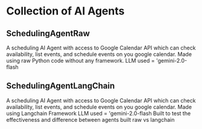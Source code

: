 # Collection of AI Agents

## SchedulingAgentRaw
A scheduling AI Agent with access to Google Calendar API which can check availability, list events, and schedule events on you google calendar. 
Made using raw Python code without any framework. 
LLM used = 'gemini-2.0-flash

## SchedulingAgentLangChain
A scheduling AI Agent with access to Google Calendar API which can check availability, list events, and schedule events on you google calendar. 
Made using Langchain Framework
LLM used = 'gemini-2.0-flash
Built to test the effectiveness and difference between agents built raw vs langchain